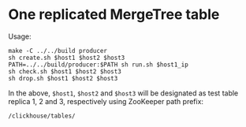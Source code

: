 One replicated MergeTree table
==============================

Usage:

    make -C ../../build producer
    sh create.sh $host1 $host2 $host3
    PATH=../../build/producer:$PATH sh run.sh $host1_ip
    sh check.sh $host1 $host2 $host3
    sh drop.sh $host1 $host2 $host3

In the above, `$host1`, `$host2` and `$host3` will be designated as test table
replica 1, 2 and 3, respectively using ZooKeeper path prefix:

    /clickhouse/tables/
